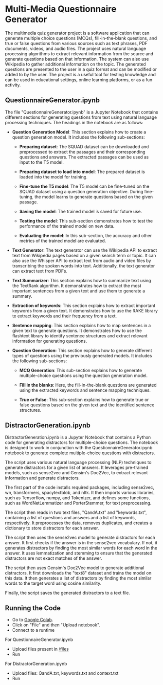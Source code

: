 # Multi-Media Questionnaire Generator

The multimedia quiz generator project is a software application that can generate multiple choice questions (MCQs), fill-in-the-blank questions, and true or false questions from various sources such as text phrases, PDF documents, videos, and audio files. The project uses natural language processing algorithms to extract relevant information from the source and generate questions based on that information. The system can also use Wikipedia to gather additional information on the topic. The generated questions are presented to the user in a quiz format and can be modified or added to by the user. The project is a useful tool for testing knowledge and can be used in educational settings, online learning platforms, or as a fun activity.

## QuestionnaireGenerator.ipynb

The file "QuestionnaireGenerator.ipynb" is a Jupyter Notebook that contains different sections for generating questions from text using natural language processing techniques. The headings in the notebook are as follows:

- **Question Generation Model**: This section explains how to create a question generation model. It includes the following sub-sections:
    
    - **Preparing dataset**: The SQUAD dataset can be downloaded and preprocessed to extract the passages and their corresponding questions and answers. The extracted passages can be used as input to the T5 model.

    - **Preparing dataset to load into model**: The prepared dataset is loaded into the model for training.

    - **Fine-tune the T5 model**: The T5 model can be fine-tuned on the SQUAD dataset using a question generation objective. During fine-tuning, the model learns to generate questions based on the given passage.

    - **Saving the model**: The trained model is saved for future use.

    - **Testing the model**: This sub-section demonstrates how to test the performance of the trained model on new data.

    - **Evaluating the model**: In this sub-section, the accuracy and other metrics of the trained model are evaluated.

- **Text Generator**: The text generator can use the Wikipedia API to extract text from Wikipedia pages based on a given search term or topic. It can also use the Whisper API to extract text from audio and video files by transcribing the spoken words into text. Additionally, the text generator can extract text from PDFs.

- **Text Summarizer**: This section explains how to summarize text using the TextRank algorithm. It demonstrates how to extract the most important sentences from a given text and use them to generate a summary.

- **Extraction of keywords**: This section explains how to extract important keywords from a given text. It demonstrates how to use the RAKE library to extract keywords and their frequency from a text.

- **Sentence mapping**: This section explains how to map sentences in a given text to generate questions. It demonstrates how to use the flashtext library to identify sentence structures and extract relevant information for generating questions.

- **Question Generation:** This section explains how to generate different types of questions using the previously generated models. It includes the following sub-sections:

    - **MCQ Generation**: This sub-section explains how to generate multiple-choice questions using the question generation model.

    - **Fill in the blanks**: Here, the fill-in-the-blank questions are generated using the extracted keywords and sentence mapping techniques.

    - **True or False**: This sub-section explains how to generate true or false questions based on the given text and the identified sentence structures.

## DistractorGeneration.ipynb

DistractorGeneration.ipynb is a Jupyter Notebook that contains a Python code for generating distractors for multiple-choice questions. The notebook is designed to work in conjunction with the QuestionnaireGenerator.ipynb notebook to generate complete multiple-choice questions with distractors.

The script uses various natural language processing (NLP) techniques to generate distractors for a given list of answers. It leverages pre-trained models, such as sense2vec and Gensim's Doc2Vec, to extract relevant information and generate distractors.

The first part of the code installs required packages, including sense2vec, wn, transformers, spacytextblob, and nltk. It then imports various libraries, such as Tensorflow, numpy, and Tokenizer, and defines some functions, such as WordNetLemmatizer and PorterStemmer, for text preprocessing.

The script then reads in two text files, "QandA.txt" and "keywords.txt", containing a list of questions and answers and a list of keywords, respectively. It preprocesses the data, removes duplicates, and creates a dictionary to store distractors for each answer.

The script then uses the sense2vec model to generate distractors for each answer. It first checks if the answer is in the sense2vec vocabulary. If not, it generates distractors by finding the most similar words for each word in the answer. It uses lemmatization and stemming to ensure that the generated distractors are not exact matches of the answer.

The script then uses Gensim's Doc2Vec model to generate additional distractors. It first downloads the "text8" dataset and trains the model on this data. It then generates a list of distractors by finding the most similar words to the target word using cosine similarity.

Finally, the script saves the generated distractors to a text file.

## Running the Code

- Go to [Google Colab](https://colab.research.google.com/).
- Click on "File" and then "Upload notebook".
- Connect to a runtime

For QuestionnaireGenerator.ipynb
- Upload files present in [/files](./files/)
- Run 

For DistractorGeneration.ipynb
- Upload files: QandA.txt, keywords.txt and context.txt
- Run

